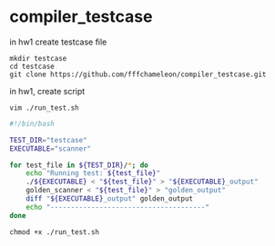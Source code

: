 # compiler_testcase

in hw1 create testcase file
```
mkdir testcase
cd testcase
git clone https://github.com/fffchameleon/compiler_testcase.git
```
in hw1, create script
```
vim ./run_test.sh 
```
```bash
#!/bin/bash

TEST_DIR="testcase"
EXECUTABLE="scanner"

for test_file in ${TEST_DIR}/*; do
    echo "Running test: ${test_file}"
    ./${EXECUTABLE} < "${test_file}" > "${EXECUTABLE}_output"
    golden_scanner < "${test_file}" > "golden_output"
    diff "${EXECUTABLE}_output" golden_output
    echo "--------------------------------------"
done
```
```
chmod +x ./run_test.sh
```
